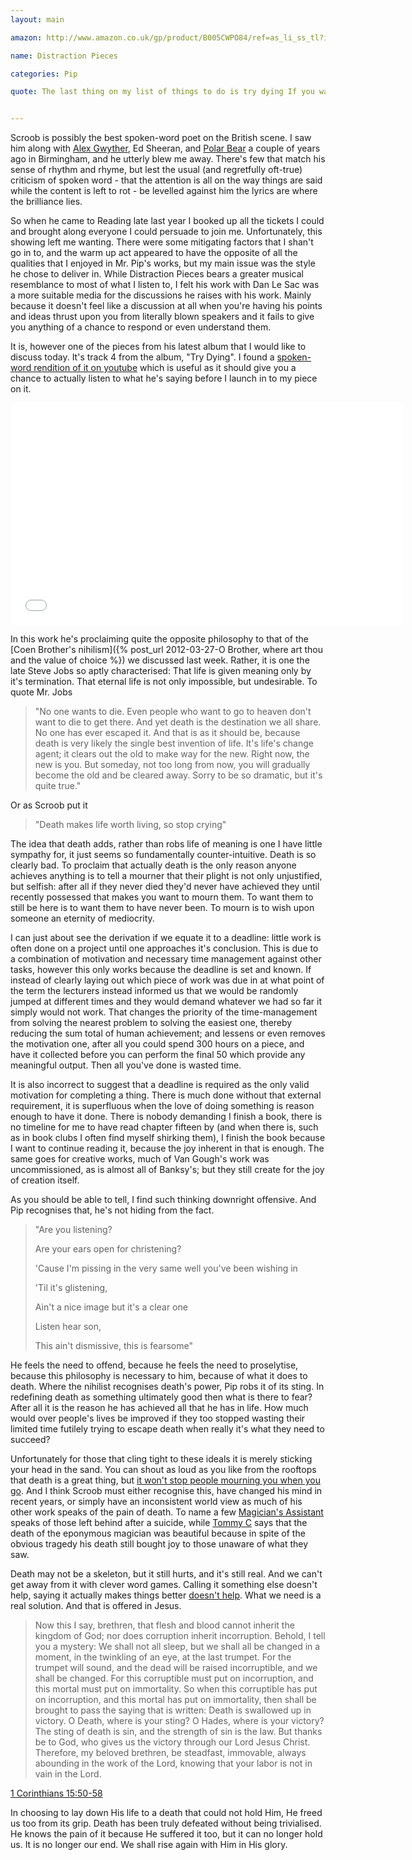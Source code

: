```yaml
---
layout: main

amazon: http://www.amazon.co.uk/gp/product/B005CWPO84/ref=as_li_ss_tl?ie=UTF8&tag=theothevawil-21&linkCode=as2&camp=1634&creative=19450&creativeASIN=B005CWPO84

name: Distraction Pieces

categories: Pip

quote: The last thing on my list of things to do is try dying If you wanna live forever then you will die trying  Inevitable like the weather, there's no use in lying Death makes life worth living, so stop crying


---
```

Scroob is possibly the best spoken-word poet on the British scene. I saw him along with [Alex Gwyther](http://www.myspace.com/thebestofthebiro), Ed Sheeran, and [Polar Bear](http://www.myspace.com/polarbearspoken) a couple of years ago in Birmingham, and he utterly blew me away. There's few that match his sense of rhythm and rhyme, but lest the usual (and regretfully oft-true) criticism of spoken word - that the attention is all on the way things are said while the content is left to rot - be levelled against him the lyrics are where the brilliance lies.

So when he came to Reading late last year I booked up all the tickets I could and brought along everyone I could persuade to join me. Unfortunately, this showing left me wanting. There were some mitigating factors that I shan't go in to, and the warm up act appeared to have the opposite of all the qualities that I enjoyed in Mr. Pip's works, but my main issue was the style he chose to deliver in. While Distraction Pieces bears a greater musical resemblance to most of what I listen to, I felt his work with Dan Le Sac was a more suitable media for the discussions he raises with his work. Mainly because it doesn't feel like a discussion at all when you're having his points and ideas thrust upon you from literally blown speakers and it fails to give you anything of a chance to respond or even understand them.

It is, however one of the pieces from his latest album that I would like to discuss today. It's track 4 from the album, "Try Dying". I found a [spoken-word rendition of it on youtube](http://www.youtube.com/watch?v=GLGq5szKzbU) which is useful as it should give you a chance to actually listen to what he's saying before I launch in to my piece on it.

<iframe width="630" height="355" src="//www.youtube.com/embed/GLGq5szKzbU?feature=player_embedded" frameborder="0" allowfullscreen="true"> </iframe>

In this work he's proclaiming quite the opposite philosophy to that of the [Coen Brother's nihilism]({% post_url 2012-03-27-O Brother, where art thou and the value of choice %}) we discussed last week. Rather, it is one the late Steve Jobs so aptly characterised: That life is given meaning only by it's termination. That eternal life is not only impossible, but undesirable. To quote Mr. Jobs

>"No one wants to die. Even people who want to go to heaven don't want to die to get there. And yet death is the destination we all share. No one has ever escaped it. And that is as it should be, because death is very likely the single best invention of life. It's life's change agent; it clears out the old to make way for the new. Right now, the new is you. But someday, not too long from now, you will gradually become the old and be cleared away. Sorry to be so dramatic, but it's quite true."

Or as Scroob put it

>"Death makes life worth living, so stop crying"

The idea that death adds, rather than robs life of meaning is one I have little sympathy for, it just seems so fundamentally counter-intuitive. Death is so clearly bad. To proclaim that actually death is the only reason anyone achieves anything is to tell a mourner that their plight is not only unjustified, but selfish: after all if they never died they'd never have achieved they until recently possessed that makes you want to mourn them. To want them to still be here is to want them to have never been. To mourn is to wish upon someone an eternity of mediocrity.

I can just about see the derivation if we equate it to a deadline: little work is often done on a project until one approaches it's conclusion. This is due to a combination of motivation and necessary time management against other tasks, however this only works because the deadline is set and known. If instead of clearly laying out which piece of work was due in at what point of the term the lecturers instead informed us that we would be randomly jumped at different times and they would demand whatever we had so far it simply would not work. That changes the priority of the time-management from solving the nearest problem to solving the easiest one, thereby reducing the sum total of human achievement; and lessens or even removes the motivation one, after all you could spend 300 hours on a piece, and have it collected before you can perform the final 50 which provide any meaningful output. Then all you've done is wasted time.

It is also incorrect to suggest that a deadline is required as the only valid motivation for completing a thing. There is much done without that external requirement, it is superfluous when the love of doing something is reason enough to have it done. There is nobody demanding I finish a book, there is no timeline for me to have read chapter fifteen by (and when there is, such as in book clubs I often find myself shirking them), I finish the book because I want to continue reading it, because the joy inherent in that is enough. The same goes for creative works, much of Van Gough's work was uncommissioned, as is almost all of Banksy's; but they still create for the joy of creation itself.

As you should be able to tell, I find such thinking downright offensive. And Pip recognises that, he's not hiding from the fact.

>"Are you listening?
>
>Are your ears open for christening?
>
>'Cause I'm pissing in the very same well you've been wishing in
>
>'Til it's glistening,
>
>Ain't a nice image but it's a clear one
>
>Listen hear son,
>
>This ain't dismissive, this is fearsome"

He feels the need to offend, because he feels the need to proselytise, because this philosophy is necessary to him, because of what it does to death. Where the nihilist recognises death's power, Pip robs it of its sting. In redefining death as something ultimately good then what is there to fear? After all it is the reason he has achieved all that he has in life. How much would over people's lives be improved if they too stopped wasting their limited time futilely trying to escape death when really it's what they need to succeed?

Unfortunately for those that cling tight to these ideals it is merely sticking your head in the sand. You can shout as loud as you like from the rooftops that death is a great thing, but [it won't stop people mourning you when you go](http://www.newyorker.com/online/blogs/newsdesk/2011/10/mourning-steve-jobs-the-purpose-of-public-grief.html). And I think Scroob must either recognise this, have changed his mind in recent years, or simply have an inconsistent world view as much of his other work speaks of the pain of death. To name a few [Magician's Assistant](http://www.youtube.com/watch?v=RqRKoq-dW8c) speaks of those left behind after a suicide, while [Tommy C](http://www.youtube.com/watch?v=r8zi7vcnjVc) says that the death of the eponymous magician was beautiful because in spite of the obvious tragedy his death still bought joy to those unaware of what they saw.

Death may not be a skeleton, but it still hurts, and it's still real. And we can't get away from it with clever word games. Calling it something else doesn't help, saying it actually makes things better [doesn't help](http://www.wolframalpha.com/input/?i=steve+jobs+%7C+date+of+death). What we need is a real solution. And that is offered in Jesus.

>Now this I say, brethren, that flesh and blood cannot inherit the kingdom of God; nor does corruption inherit incorruption. Behold, I tell you a mystery: We shall not all sleep, but we shall all be changed in a moment, in the twinkling of an eye, at the last trumpet. For the trumpet will sound, and the dead will be raised incorruptible, and we shall be changed. For this corruptible must put on incorruption, and this mortal must put on immortality. So when this corruptible has put on incorruption, and this mortal has put on immortality, then shall be brought to pass the saying that is written: Death is swallowed up in victory. O Death, where is your sting? O Hades, where is your victory? The sting of death is sin, and the strength of sin is the law. But thanks be to God, who gives us the victory through our Lord Jesus Christ. Therefore, my beloved brethren, be steadfast, immovable, always abounding in the work of the Lord, knowing that your labor is not in vain in the Lord.

[1 Corinthians 15:50-58](http://www.youversion.com/bible/1cor.15.50-58nkjv)

In choosing to lay down His life to a death that could not hold Him, He freed us too from its grip. Death has been truly defeated without being trivialised. He knows the pain of it because He suffered it too, but it can no longer hold us. It is no longer our end. We shall rise again with Him in His glory.
